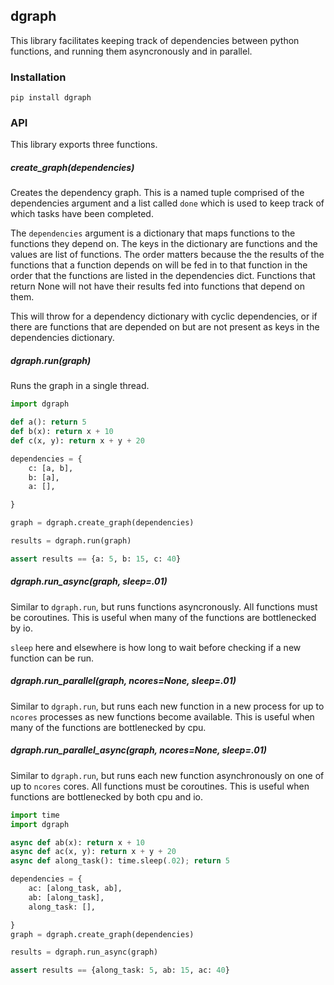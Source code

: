 ## dgraph

This library facilitates keeping track of dependencies between python functions,
and running them asyncronously and in parallel.

### Installation

```
pip install dgraph
```

### API

This library exports three functions.

##### create_graph(dependencies)

Creates the dependency graph. This is a named tuple comprised of the
dependencies argument and a list called `done` which is used to keep track of
which tasks have been completed. 

The `dependencies` argument is a dictionary that maps functions to the functions
they depend on. The keys in the dictionary are functions and the values are list
of functions. The order matters because the the results of the functions that a
function depends on will be fed in to that function in the order that the
functions are listed in the dependencies dict. Functions that return None will
not have their results fed into functions that depend on them.

This will throw for a dependency dictionary with cyclic dependencies, or if
there are functions that are depended on but are not present as keys in the
dependencies dictionary.

##### dgraph.run(graph)

Runs the graph in a single thread.


```.py
import dgraph

def a(): return 5
def b(x): return x + 10
def c(x, y): return x + y + 20

dependencies = {
    c: [a, b],
    b: [a],
    a: [],

}

graph = dgraph.create_graph(dependencies)

results = dgraph.run(graph)

assert results == {a: 5, b: 15, c: 40}
```

##### dgraph.run_async(graph, sleep=.01)

Similar to `dgraph.run`, but runs functions asyncronously. All functions must be
coroutines. This is useful when many of the functions are bottlenecked by io.

`sleep` here and elsewhere is how long to wait before checking if a new function
can be run.


##### dgraph.run_parallel(graph, ncores=None, sleep=.01)

Similar to `dgraph.run`, but runs each new function in a new process for up to
`ncores` processes as new functions become available. This is useful when many
of the functions are bottlenecked by cpu.


##### dgraph.run_parallel_async(graph, ncores=None, sleep=.01)

Similar to `dgraph.run`, but runs each new function asynchronously on one of up
to `ncores` cores. All functions must be coroutines. This is useful when
functions are bottlenecked by both cpu and io.

```.py
import time
import dgraph

async def ab(x): return x + 10
async def ac(x, y): return x + y + 20
async def along_task(): time.sleep(.02); return 5

dependencies = {
    ac: [along_task, ab],
    ab: [along_task],
    along_task: [],

}
graph = dgraph.create_graph(dependencies)

results = dgraph.run_async(graph)

assert results == {along_task: 5, ab: 15, ac: 40}

```

